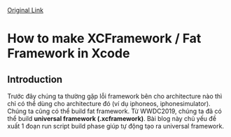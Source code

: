 [Original Link](https://medium.com/@rick38yip/how-to-make-xcframework-fat-framework-in-xcode-da83a8450c4b)

# How to make XCFramework / Fat Framework in Xcode
## Introduction
Trước đây chúng ta thường gặp lỗi framework bên cho architecture nào thì chỉ có thể dùng cho architecture đó (ví dụ iphoneos, iphonesimulator).  Chúng ta cũng có thể build fat framework.
Từ WWDC2019, chúng ta đã có thể build __universal framework (.xcframework)__. Bài blog này chủ yếu đề xuất 1 đoạn run script build phase giúp tự động tạo ra universal framework.